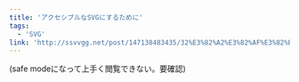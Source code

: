 ```yaml
---
title: 'アクセシブルなSVGにするために'
tags:
  - 'SVG'
link: 'http://ssvvgg.net/post/147138483435/32%E3%82%A2%E3%82%AF%E3%82%BB%E3%82%B7%E3%83%96%E3%83%AB%E3%81%AAsvg%E3%81%AB%E3%81%99%E3%82%8B%E3%81%9F%E3%82%81%E3%81%AB'
---
```


(safe modeになって上手く閲覧できない。要確認)
